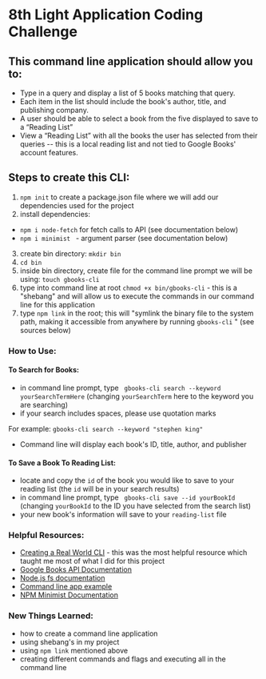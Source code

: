 # 8th Light Application Coding Challenge

## This command line application should allow you to:

* Type in a query and display a list of 5 books matching that query.
* Each item in the list should include the book's author, title, and publishing company.
* A user should be able to select a book from the five displayed to save to a “Reading List”
* View a “Reading List” with all the books the user has selected from their queries -- this is a local reading list and not tied to Google Books' account features.

## Steps to create this CLI:
1. ``` npm init ``` to create a package.json file where we will add our dependencies used for the project
2. install dependencies: 
* ``` npm i node-fetch ``` for fetch calls to API (see documentation below)
* ```npm i minimist ``` - argument parser (see documentation below)
3. create bin directory: ``` mkdir bin ```
4. ``` cd bin ```
5. inside bin directory, create file for the command line prompt we will be using: ``` touch gbooks-cli ```
6. type into command line at root ``` chmod +x bin/gbooks-cli ``` - this is a "shebang" and will allow us to execute the commands in our command line for this application
7. type ``` npm link ``` in the root; this will "symlink the binary file to the system path, making it accessible from anywhere by running ``` gbooks-cli ``` " (see sources below)

### How to Use:

#### To Search for Books:
* in command line prompt, type ``` gbooks-cli search --keyword yourSearchTermHere``` (changing ``` yourSearchTerm ``` here to the keyword you are searching)
* if your search includes spaces, please use quotation marks

For example: ``` gbooks-cli search --keyword "stephen king" ```
* Command line will display each book's ID, title, author, and publisher

#### To Save a Book To Reading List:
* locate and copy the ``` id ``` of the book you would like to save to your reading list (the ``` id ``` will be in your search results)
* in command line prompt, type ``` gbooks-cli save --id yourBookId``` (changing ``` yourBookId ``` to the ID you have selected from the search list)
* your new book's information will save to your ``` reading-list ``` file


### Helpful Resources:

* [Creating a Real World CLI](https://timber.io/blog/creating-a-real-world-cli-app-with-node/) - this was the most helpful resource which taught me most of what I did for this project
* [Google Books API Documentation](https://developers.google.com/books/docs/overview)
* [Node.js fs documentation](https://nodejs.org/api/fs.html)
* [Command line app example](https://pusher.com/tutorials/node-command-line-app)
* [NPM Minimist Documentation](https://www.npmjs.com/package/minimist)

### New Things Learned:
* how to create a command line application
* using shebang's in my project
* using ``` npm link ``` mentioned above
* creating different commands and flags and executing all in the command line